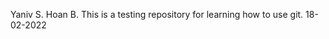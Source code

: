 <Author1> Yaniv S.
<Author2> Hoan B.
<Description> This is a testing repository for learning how to use git.
<Date> 18-02-2022

